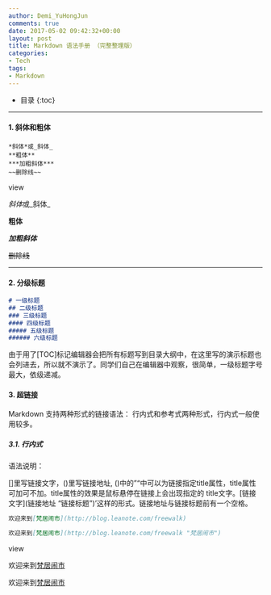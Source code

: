 ```yaml
---
author: Demi_YuHongJun
comments: true
date: 2017-05-02 09:42:32+00:00
layout: post
title: Markdown 语法手册 （完整整理版）
categories:
- Tech
tags:
- Markdown
---
```

* 目录
{:toc}
---
#### 1. 斜体和粗体
```
*斜体*或_斜体_
**粗体**
***加粗斜体***
~~删除线~~
```
view

*斜体*或_斜体_

**粗体**

***加粗斜体***

~~删除线~~

---

#### 2. 分级标题

```markdown
# 一级标题
## 二级标题
### 三级标题
#### 四级标题
##### 五级标题
###### 六级标题
```
由于用了[TOC]标记编辑器会把所有标题写到目录大纲中，在这里写的演示标题也会列进去，所以就不演示了。同学们自己在编辑器中观察，很简单，一级标题字号最大，依级递减。

#### 3. 超链接
Markdown 支持两种形式的链接语法： 行内式和参考式两种形式，行内式一般使用较多。

##### 3.1. 行内式

语法说明：

[]里写链接文字，()里写链接地址, ()中的”“中可以为链接指定title属性，title属性可加可不加。title属性的效果是鼠标悬停在链接上会出现指定的 title文字。[链接文字](链接地址 “链接标题”)’这样的形式。链接地址与链接标题前有一个空格。

```markdown
欢迎来到[梵居闹市](http://blog.leanote.com/freewalk)

欢迎来到[梵居闹市](http://blog.leanote.com/freewalk "梵居闹市")
```
view

欢迎来到[梵居闹市](http://blog.leanote.com/freewalk)

欢迎来到[梵居闹市](http://blog.leanote.com/freewalk "梵居闹市")